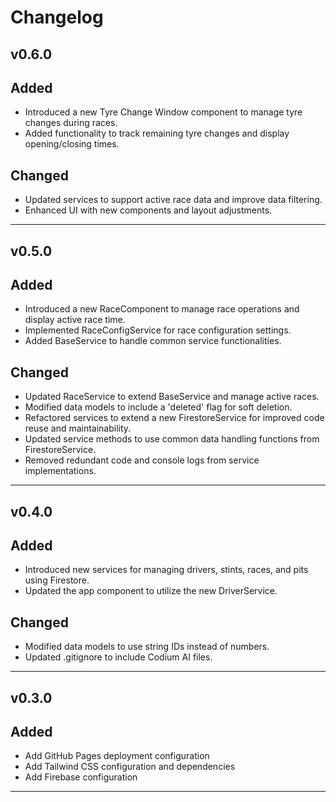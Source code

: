 # Changelog

## v0.6.0

**Added**
---------
- Introduced a new Tyre Change Window component to manage tyre changes during races.
- Added functionality to track remaining tyre changes and display opening/closing times.

**Changed**
---------
- Updated services to support active race data and improve data filtering.
- Enhanced UI with new components and layout adjustments.

---

## v0.5.0

**Added**
---------
- Introduced a new RaceComponent to manage race operations and display active race time.
- Implemented RaceConfigService for race configuration settings.
- Added BaseService to handle common service functionalities.

**Changed**
---------
- Updated RaceService to extend BaseService and manage active races.
- Modified data models to include a 'deleted' flag for soft deletion.
- Refactored services to extend a new FirestoreService for improved code reuse and maintainability.
- Updated service methods to use common data handling functions from FirestoreService.
- Removed redundant code and console logs from service implementations.

---

## v0.4.0

**Added**
---------
- Introduced new services for managing drivers, stints, races, and pits using Firestore.
- Updated the app component to utilize the new DriverService.

**Changed**
---------
- Modified data models to use string IDs instead of numbers.
- Updated .gitignore to include Codium AI files.

---

## v0.3.0

**Added**
---------
- Add GitHub Pages deployment configuration
- Add Tailwind CSS configuration and dependencies
- Add Firebase configuration

---
